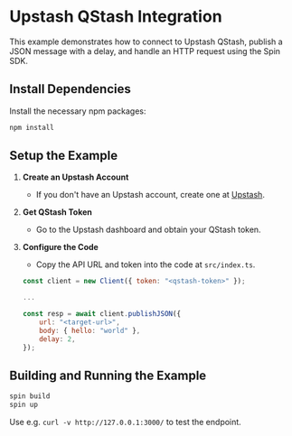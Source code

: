# Upstash QStash Integration

This example demonstrates how to connect to Upstash QStash, publish a JSON message with a delay, and handle an HTTP request using the Spin SDK.

## Install Dependencies
Install the necessary npm packages:

```bash
npm install
```

## Setup the Example

1. **Create an Upstash Account**
   - If you don't have an Upstash account, create one at [Upstash](https://upstash.com/).

2. **Get QStash Token**
   - Go to the Upstash dashboard and obtain your QStash token.

3. **Configure the Code**
   - Copy the API URL and token into the code at `src/index.ts`. 
    ```js
    const client = new Client({ token: "<qstash-token>" });
    
    ...

    const resp = await client.publishJSON({
        url: "<target-url>",
        body: { hello: "world" },
        delay: 2,
    });
    ```

## Building and Running the Example

```bash
spin build
spin up
```

Use e.g. `curl -v http://127.0.0.1:3000/` to test the endpoint.
